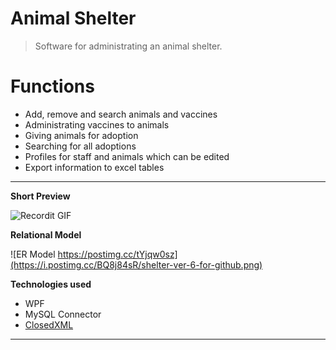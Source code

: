 # Animal Shelter

> Software for administrating an animal shelter.

# Functions

- Add, remove and search animals and vaccines
- Administrating vaccines to animals
- Giving animals for adoption
- Searching for all adoptions
- Profiles for staff and animals which can be edited
- Export information to excel tables

---

**Short Preview**

![Recordit GIF](http://g.recordit.co/JLW8DG3Tf5.gif)

**Relational Model**

![ER Model https://postimg.cc/tYjqw0sz](https://i.postimg.cc/BQ8j84sR/shelter-ver-6-for-github.png)

**Technologies used**
- WPF
- MySQL Connector
- <a href="https://github.com/ClosedXML/ClosedXML" target="_blank">ClosedXML</a>
 
---
